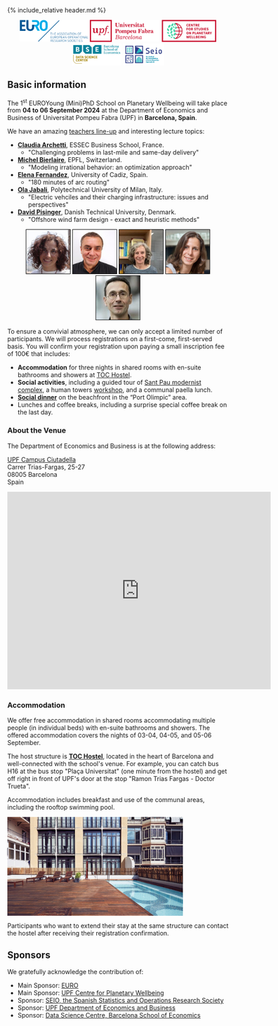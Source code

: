 {% include_relative header.md %}

<p align="center">
    <img style="display: inline;" height="50" src="img/euro.png">
    <img style="display: inline;" height="50" src="img/pw.png">
    <img style="display: inline;" height="50" src="img/bse-data-science-center.jpg">
    <img style="display: inline;" height="50" src="img/seio.png">
</p>

## Basic information

The 1<sup>st</sup> EUROYoung (Mini)PhD School on Planetary Wellbeing will take place from **04 to 06 September 2024** at the Department of Economics and Business of Universitat Pompeu Fabra (UPF) in **Barcelona, Spain**.

We have an amazing [teachers line-up](./teachers) and interesting lecture topics:

* [**Claudia Archetti**](https://faculty.essec.edu/en/cv/archetti-claudia/), ESSEC Business School, France.
    * "Challenging problems in last-mile and same-day delivery"
* [**Michel Bierlaire**](https://en.wikipedia.org/wiki/Michel_Bierlaire), EPFL, Switzerland.
    * "Modeling irrational behavior: an optimization approach"
* [**Elena Fernandez**](https://en.wikipedia.org/wiki/Elena_Fern%C3%A1ndez), University of Cadiz, Spain.
    * "180 minutes of arc routing"
* [**Ola Jabali**](https://www.deib.polimi.it/eng/people/details/1135640), Polytechnical University of Milan, Italy.
    * "Electric vehciles and their charging infrastructure: issues and perspectives"
* [**David Pisinger**](https://orbit.dtu.dk/en/persons/david-pisinger), Danish Technical University, Denmark.
    * "Offshore wind farm design - exact and heuristic methods"

<p align="center">
    <img style="display: inline; border: 1px solid black;" width="100" src="img/archetti_tiny.jpg">
    <img style="display: inline; border: 1px solid black;" width="100" src="img/bierlaire_tiny.jpg">
    <img style="display: inline; border: 1px solid black;" width="100" src="img/fernandez_tiny.jpg">
    <img style="display: inline; border: 1px solid black;" width="100" src="img/jabali_tiny.jpg">
    <img style="display: inline; border: 1px solid black;" width="100" src="img/pisinger_tiny.png">
</p>

To ensure a convivial atmosphere, we can only accept a limited number of participants.
We will process registrations on a first-come, first-served basis.
You will confirm your registration upon paying a small inscription fee of 100€ that includes:

* **Accommodation** for three nights in shared rooms with en-suite bathrooms and showers at [TOC Hostel](https://tochostels.com/destinations/barcelona/).
* **Social activities**, including a guided tour of [Sant Pau modernist complex](https://santpaubarcelona.org/en/), a human towers [workshop](https://www.trempats.cat/media/), and a communal paella lunch.
* [**Social dinner**](https://www.somosesencia.es/en/essences/agua) on the beachfront in the &ldquo;Port Olimpic&rdquo; area.
* Lunches and coffee breaks, including a surprise special coffee break on the last day.

### About the Venue

The Department of Economics and Business is at the following address:

[UPF Campus Ciutadella](https://www.upf.edu/web/campus/campus-ciutadella)<br/>
Carrer Trias-Fargas, 25-27<br/>
08005 Barcelona<br/>
Spain

<p align="center">
<iframe src="https://www.google.com/maps/d/embed?mid=1wdCbNGwNvUj_Kvnly3ZI42vbJS93jSk&ehbc=2E312F" width="600" height="450" style="border:0;" allowfullscreen ></iframe>
</p>

### Accommodation

We offer free accommodation in shared rooms accommodating multiple people (in individual beds) with en-suite bathrooms and showers.
The offered accommodation covers the nights of 03-04, 04-05, and 05-06 September.

The host structure is [**TOC Hostel**](https://tochostels.com/destinations/barcelona/), located in the heart of Barcelona and well-connected with the school's venue.
For example, you can catch bus H16 at the bus stop "Plaça Universitat" (one minute from the hostel) and get off right in front of UPF's door at the stop "Ramon Trias Fargas - Doctor Trueta".

Accommodation includes breakfast and use of the communal areas, including the rooftop swimming pool.

<img align="center" width="400" src="img/toc_hostel.jpg"/>

Participants who want to extend their stay at the same structure can contact the hostel after receiving their registration confirmation.

## Sponsors

We gratefully acknowledge the contribution of:

* Main Sponsor: [EURO](https://euro-online.org/)
* Main Sponsor: [UPF Centre for Planetary Wellbeing](https://www.upf.edu/web/wellbeing)
* Sponsor: [SEIO, the Spanish Statistics and Operations Research Society](https://www.seio.es/)
* Sponsor: [UPF Department of Economics and Business](https://www.upf.edu/web/econ/)
* Sponsor: [Data Science Centre, Barcelona School of Economics](https://datascience.bse.eu/)